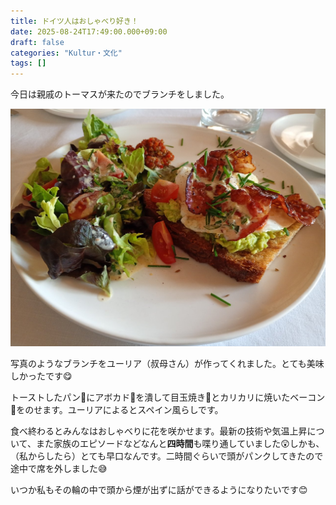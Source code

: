 ```yaml
---
title: ドイツ人はおしゃべり好き！
date: 2025-08-24T17:49:00.000+09:00
draft: false
categories: "Kultur・文化"
tags: []
---
```

今日は親戚のトーマスが来たのでブランチをしました。

![ドイツ人はおしゃべり好き](img_20250824_112040515_mfnr.jpg)

写真のようなブランチをユーリア（叔母さん）が作ってくれました。とても美味しかったです😋

トーストしたパン🍞にアボカド🥑を潰して目玉焼き🍳とカリカリに焼いたベーコン🥓をのせます。ユーリアによるとスペイン風らしです。

食べ終わるとみんなはおしゃべりに花を咲かせます。最新の技術や気温上昇について、また家族のエピソードなどなんと**四時間**も喋り通していました😲しかも、（私からしたら）とても早口なんです。二時間ぐらいで頭がパンクしてきたので途中で席を外しました😅

いつか私もその輪の中で頭から煙が出ずに話ができるようになりたいです😊
